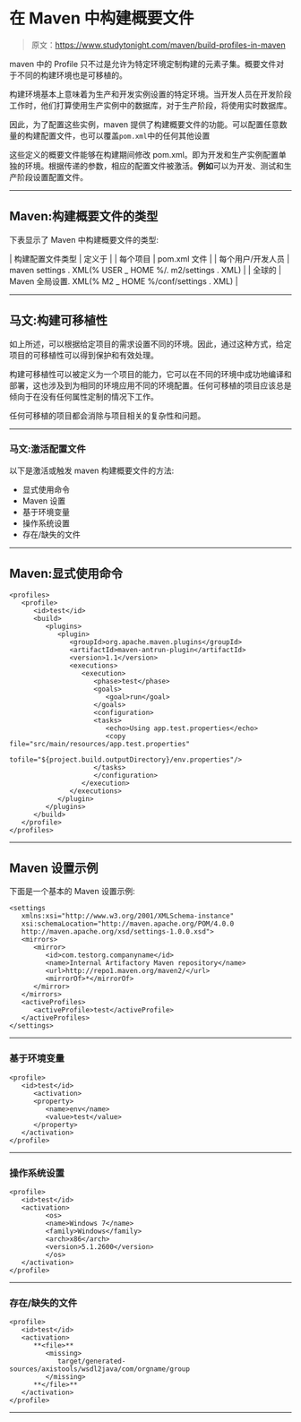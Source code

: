 # 在 Maven 中构建概要文件

> 原文：<https://www.studytonight.com/maven/build-profiles-in-maven>

maven 中的 Profile 只不过是允许为特定环境定制构建的元素子集。概要文件对于不同的构建环境也是可移植的。

构建环境基本上意味着为生产和开发实例设置的特定环境。当开发人员在开发阶段工作时，他们打算使用生产实例中的数据库，对于生产阶段，将使用实时数据库。

因此，为了配置这些实例，maven 提供了构建概要文件的功能。可以配置任意数量的构建配置文件，也可以覆盖`pom.xml`中的任何其他设置

这些定义的概要文件能够在构建期间修改 pom.xml。即为开发和生产实例配置单独的环境。根据传递的参数，相应的配置文件被激活。**例如**可以为开发、测试和生产阶段设置配置文件。

* * *

## Maven:构建概要文件的类型

下表显示了 Maven 中构建概要文件的类型:

| 构建配置文件类型 | 定义于 |
| 每个项目 | pom.xml 文件 |
| 每个用户/开发人员 | maven settings . XML(% USER _ HOME %/. m2/settings . XML) |
| 全球的 | Maven 全局设置. XML(% M2 _ HOME %/conf/settings . XML) |

* * *

## 马文:构建可移植性

如上所述，可以根据给定项目的需求设置不同的环境。因此，通过这种方式，给定项目的可移植性可以得到保护和有效处理。

构建可移植性可以被定义为一个项目的能力，它可以在不同的环境中成功地编译和部署，这也涉及到为相同的环境应用不同的环境配置。任何可移植的项目应该总是倾向于在没有任何属性定制的情况下工作。

任何可移植的项目都会消除与项目相关的复杂性和问题。

* * *

### 马文:激活配置文件

以下是激活或触发 maven 构建概要文件的方法:

*   显式使用命令
*   Maven 设置
*   基于环境变量
*   操作系统设置
*   存在/缺失的文件

* * *

## Maven:显式使用命令

```
<profiles>
   <profile>
      <id>test</id>
      <build>
         <plugins>
            <plugin>
               <groupId>org.apache.maven.plugins</groupId>
               <artifactId>maven-antrun-plugin</artifactId>
               <version>1.1</version>
               <executions>
                  <execution>
                     <phase>test</phase>
                     <goals>
                        <goal>run</goal>
                     </goals>
                     <configuration>
                     <tasks>
                        <echo>Using app.test.properties</echo>
                        <copy file="src/main/resources/app.test.properties" 
                        	tofile="${project.build.outputDirectory}/env.properties"/>
                     </tasks>
                     </configuration>
                  </execution>
               </executions>
            </plugin>
         </plugins>
      </build>
   </profile>
</profiles> 
```

* * *

## Maven 设置示例

下面是一个基本的 Maven 设置示例:

```
<settings 
   xmlns:xsi="http://www.w3.org/2001/XMLSchema-instance"
   xsi:schemaLocation="http://maven.apache.org/POM/4.0.0
   http://maven.apache.org/xsd/settings-1.0.0.xsd">
   <mirrors>
      <mirror>
         <id>com.testorg.companyname</id>
         <name>Internal Artifactory Maven repository</name>
         <url>http://repo1.maven.org/maven2/</url>
         <mirrorOf>*</mirrorOf>
      </mirror>
   </mirrors>
   <activeProfiles>
      <activeProfile>test</activeProfile>
   </activeProfiles>
</settings>
```

* * *

### 基于环境变量

```
<profile>
   <id>test</id>
      <activation>
      <property>
         <name>env</name>
         <value>test</value>
      </property>
   </activation>
</profile> 
```

* * *

### 操作系统设置

```
<profile>
   <id>test</id>
   <activation>
         <os>
         <name>Windows 7</name>
         <family>Windows</family>
         <arch>x86</arch>
         <version>5.1.2600</version>
         </os>
   </activation>
</profile> 
```

* * *

### 存在/缺失的文件

```
<profile>
   <id>test</id>
   <activation>
      **<file>**
         <missing>
            target/generated-sources/axistools/wsdl2java/com/orgname/group
         </missing>
      **</file>**
   </activation>
</profile> 
```

* * *
